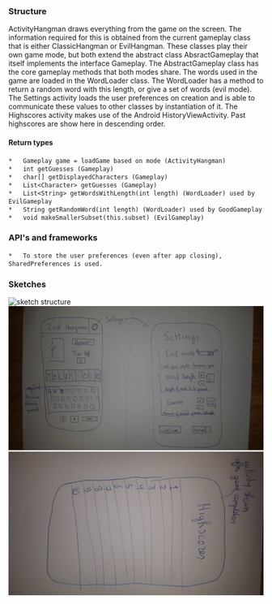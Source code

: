 ### Structure
ActivityHangman draws everything from the game on the screen. 
The information required for this is obtained from the current gameplay class that is either ClassicHangman or EvilHangman. 
These classes play their own game mode, but both extend the abstract class AbsractGameplay that itself implements the interface Gameplay. The AbstractGameplay class has the core gameplay methods that both modes share.
The words used in the game are loaded in the WordLoader class. 
The WordLoader has a method to return a random word with this length, or give a set of words (evil mode).
The Settings activity loads the user preferences on creation and is able to communicate these values to other classes by instantiation of it.
The Highscores activity makes use of the Android HistoryViewActivity. Past highscores are show here in descending order.
#### Return types
	*	Gameplay game = loadGame based on mode (ActivityHangman) 
	* 	int getGuesses (Gameplay)
	* 	char[] getDisplayedCharacters (Gameplay)
	* 	List<Character> getGuesses (Gameplay)
	* 	List<String> getWordsWithLength(int length) (WordLoader) used by EvilGameplay
	* 	String getRandomWord(int length) (WordLoader) used by GoodGameplay
	* 	void makeSmallerSubset(this.subset) (EvilGameplay)

### API's and frameworks
	* 	To store the user preferences (even after app closing), SharedPreferences is used.

### Sketches
![sketch structure](https://www.dropbox.com/s/r7uwn9fub95wcu3/structure.jpg?raw=1 "sketch structure")
![sketch game and settings](https://github.com/Poezedoez/EvilHangman/blob/master/app/sketches/game_and_settings.jpg "sketch game and settings")
![sketch highscores](https://github.com/Poezedoez/EvilHangman/blob/master/app/sketches/highscores.jpg "sketch highscores")


